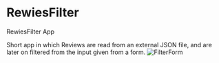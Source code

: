 # RewiesFilter
RewiesFilter App

Short app in which Reviews are read from an external JSON file, and are later on filtered from the input given from a form.
![FilterForm](https://user-images.githubusercontent.com/79231048/175333417-f102721f-d48e-47a1-9d7b-3f1877def393.png)
